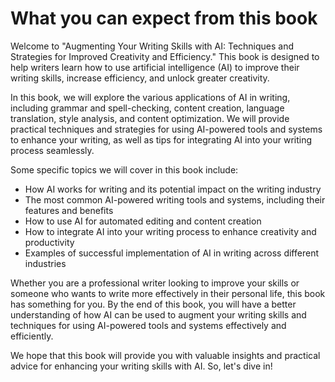 What you can expect from this book
================================================

Welcome to "Augmenting Your Writing Skills with AI: Techniques and Strategies for Improved Creativity and Efficiency." This book is designed to help writers learn how to use artificial intelligence (AI) to improve their writing skills, increase efficiency, and unlock greater creativity.

In this book, we will explore the various applications of AI in writing, including grammar and spell-checking, content creation, language translation, style analysis, and content optimization. We will provide practical techniques and strategies for using AI-powered tools and systems to enhance your writing, as well as tips for integrating AI into your writing process seamlessly.

Some specific topics we will cover in this book include:

* How AI works for writing and its potential impact on the writing industry
* The most common AI-powered writing tools and systems, including their features and benefits
* How to use AI for automated editing and content creation
* How to integrate AI into your writing process to enhance creativity and productivity
* Examples of successful implementation of AI in writing across different industries

Whether you are a professional writer looking to improve your skills or someone who wants to write more effectively in their personal life, this book has something for you. By the end of this book, you will have a better understanding of how AI can be used to augment your writing skills and techniques for using AI-powered tools and systems effectively and efficiently.

We hope that this book will provide you with valuable insights and practical advice for enhancing your writing skills with AI. So, let's dive in!
